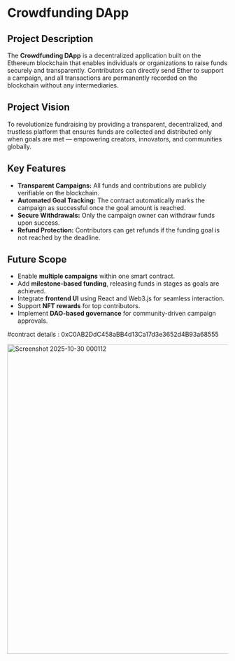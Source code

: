 # Crowdfunding DApp

## Project Description
The **Crowdfunding DApp** is a decentralized application built on the Ethereum blockchain that enables individuals or organizations to raise funds securely and transparently. Contributors can directly send Ether to support a campaign, and all transactions are permanently recorded on the blockchain without any intermediaries.

## Project Vision
To revolutionize fundraising by providing a transparent, decentralized, and trustless platform that ensures funds are collected and distributed only when goals are met — empowering creators, innovators, and communities globally.

## Key Features
- **Transparent Campaigns:** All funds and contributions are publicly verifiable on the blockchain.
- **Automated Goal Tracking:** The contract automatically marks the campaign as successful once the goal amount is reached.
- **Secure Withdrawals:** Only the campaign owner can withdraw funds upon success.
- **Refund Protection:** Contributors can get refunds if the funding goal is not reached by the deadline.

## Future Scope
- Enable **multiple campaigns** within one smart contract.  
- Add **milestone-based funding**, releasing funds in stages as goals are achieved.  
- Integrate **frontend UI** using React and Web3.js for seamless interaction.  
- Support **NFT rewards** for top contributors.  
- Implement **DAO-based governance** for community-driven campaign approvals.


#contract details : 0xC0AB2DdC458aBB4d13Ca17d3e3652d4B93a68555

<img width="1361" height="708" alt="Screenshot 2025-10-30 000112" src="https://github.com/user-attachments/assets/e9c8ca7e-4cb8-43a2-9e37-8dc2d0f18340" />
